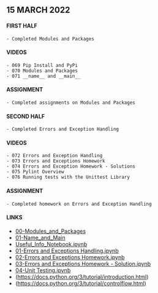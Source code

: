 ## 15 MARCH 2022

#### FIRST HALF
```
- Completed Modules and Packages
```

#### VIDEOS
```
- 069 Pip Install and PyPi
- 070 Modules and Packages
- 071 __name__ and __main__
```

#### ASSIGNMENT
```
- Completed assignments on Modules and Packages
```

#### SECOND HALF
```
- Completed Errors and Exception Handling
```

#### VIDEOS
```
- 072 Errors and Exception Handling
- 073 Errors and Exceptions Homework
- 074 Errors and Exception Homework - Solutions
- 075 Pylint Overview
- 076 Running tests with the Unittest Library
```

#### ASSIGNMENT
```
- Completed homework on Errors and Exception Handling
```

#### LINKS

- [00-Modules_and_Packages](https://github.com/Pierian-Data/Complete-Python-3-Bootcamp/tree/master/06-Modules%20and%20Packages/00-Modules_and_Packages)
- [01-Name_and_Main](https://github.com/Pierian-Data/Complete-Python-3-Bootcamp/tree/master/06-Modules%20and%20Packages/01-Name_and_Main)
- [Useful_Info_Notebook.ipynb](https://github.com/Pierian-Data/Complete-Python-3-Bootcamp/blob/master/06-Modules%20and%20Packages/Useful_Info_Notebook.ipynb)
- [01-Errors and Exceptions Handling.ipynb](https://github.com/Pierian-Data/Complete-Python-3-Bootcamp/blob/master/07-Errors%20and%20Exception%20Handling/01-Errors%20and%20Exceptions%20Handling.ipynb)
- [02-Errors and Exceptions Homework.ipynb](https://github.com/Pierian-Data/Complete-Python-3-Bootcamp/blob/master/07-Errors%20and%20Exception%20Handling/02-Errors%20and%20Exceptions%20Homework.ipynb)
- [03-Errors and Exceptions Homework - Solution.ipynb](https://github.com/Pierian-Data/Complete-Python-3-Bootcamp/blob/master/07-Errors%20and%20Exception%20Handling/03-Errors%20and%20Exceptions%20Homework%20-%20Solution.ipynb)
- [04-Unit Testing.ipynb](https://github.com/Pierian-Data/Complete-Python-3-Bootcamp/blob/master/07-Errors%20and%20Exception%20Handling/04-Unit%20Testing.ipynb)
- (https://docs.python.org/3/tutorial/introduction.html)
- (https://docs.python.org/3/tutorial/controlflow.html)